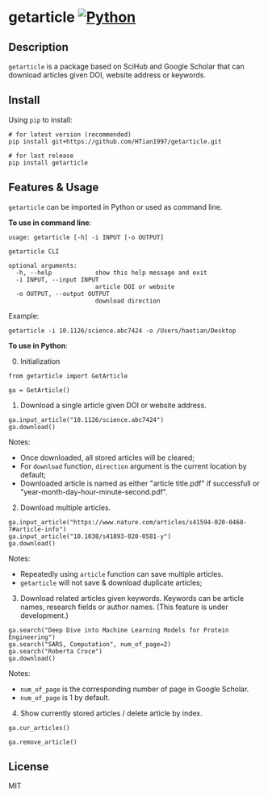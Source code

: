 # getarticle [![Python](https://img.shields.io/badge/Python-3%2B-blue.svg)](https://www.python.org)

## Description 

`getarticle` is a package based on SciHub and Google Scholar that can download articles given DOI, website address or keywords.

## Install

Using `pip` to install:

```
# for latest version (recommended)
pip install git+https://github.com/HTian1997/getarticle.git

# for last release
pip install getarticle
```


## Features & Usage

`getarticle` can be imported in Python or used as command line. 

**To use in command line**:

```
usage: getarticle [-h] -i INPUT [-o OUTPUT]

getarticle CLI

optional arguments:
  -h, --help            show this help message and exit
  -i INPUT, --input INPUT
                        article DOI or website
  -o OUTPUT, --output OUTPUT
                        download direction
```

Example:

```
getarticle -i 10.1126/science.abc7424 -o /Users/haotian/Desktop
```

**To use in Python**:

0. Initialization

```python3
from getarticle import GetArticle

ga = GetArticle()
```

1. Download a single article given DOI or website address. 

```python3
ga.input_article("10.1126/science.abc7424")
ga.download()
```

Notes: 
- Once downloaded, all stored articles will be cleared;
- For `download` function, `direction` argument is the current location by default;
- Downloaded article is named as either "article title.pdf" if successfull or "year-month-day-hour-minute-second.pdf".

2. Download multiple articles.

```python3
ga.input_article("https://www.nature.com/articles/s41594-020-0468-7#article-info")
ga.input_article("10.1038/s41893-020-0581-y")
ga.download()
```

Notes: 
- Repeatedly using `article` function can save multiple articles. 
- `getarticle` will not save & download duplicate articles;

3. Download related articles given keywords. Keywords can be article names, research fields or author names. (This feature is under development.)

```python3
ga.search("Deep Dive into Machine Learning Models for Protein Engineering")
ga.search("SARS, Computation", num_of_page=2)
ga.search("Roberta Croce")
ga.download()
```

Notes: 
- `num_of_page` is the corresponding number of page in Google Scholar. 
- `num_of_page` is 1 by default. 

4. Show currently stored articles / delete article by index. 

```python3
ga.cur_articles()

ga.remove_article()
```


## License

MIT
